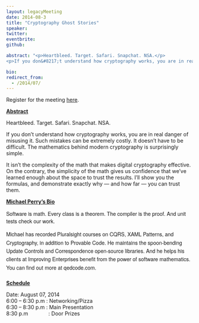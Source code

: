 ```yaml
---
layout: legacyMeeting
date: 2014-08-3
title: "Cryptography Ghost Stories"
speaker:
twitter:
eventbrite:
github:

abstract: "<p>Heartbleed. Target. Safari. Snapchat. NSA.</p>
<p>If you don&#8217;t understand how cryptography works, you are in real danger of misusing it. Such mistakes can be extremely costly. It doesn&#8217;t have to be difficult. The mathematics behind modern cryptography is surprisingly simple.</p><p>It isn&#8217;t the complexity of the math that makes digital cryptography effective. On the contrary, the simplicity of the math gives us confidence that we&#8217;ve learned enough about the space to trust the results. I&#8217;ll show you the formulas, and demonstrate exactly why &#8212; and how far &#8212; you can trust them.</p>"

bio:
redirect_from:
  - /2014/07/
---
```


<p>Register for the meeting&nbsp;<a href="https://www.eventbrite.com/e/dallas-c-sig-august-meeting-cryptography-ghost-stories-tickets-12372531575">here</a>.</p>
<p><strong><span style="text-decoration: underline;">Abstract</span></strong></p>
<p>Heartbleed. Target. Safari. Snapchat. NSA.</p>
<p>If you don&#8217;t understand how cryptography works, you are in real danger of misusing it. Such mistakes can be extremely costly. It doesn&#8217;t have to be difficult. The mathematics behind modern cryptography is surprisingly simple.</p>
<p>It isn&#8217;t the complexity of the math that makes digital cryptography effective. On the contrary, the simplicity of the math gives us confidence that we&#8217;ve learned enough about the space to trust the results. I&#8217;ll show you the formulas, and demonstrate exactly why &#8212; and how far &#8212; you can trust them.</p>
<p><strong><span style="text-decoration: underline;">Michael Perry&#8217;s Bio</span></strong></p>
<p><span style="font-family: 'Helvetica Neue', Helvetica, Arial, sans-serif; line-height: normal;">Software is math. Every class is a theorem. The compiler is the proof. And unit tests check our work.</span></p>
<div id="_mcePaste">
<p style="line-height: normal; margin: 0px; padding: 0px 0px 8px; font-family: 'Helvetica Neue', Helvetica, Arial, sans-serif;"><span style="line-height: 1.6em;">Michael has recorded Pluralsight courses on CQRS, XAML Patterns, and Cryptography, in addition to Provable Code. He maintains the spoon-bending Update Controls and Correspondence open-source libraries. And he helps his clients at Improving Enterprises benefit from the power of software mathematics. You can find out more at qedcode.com.</span></p>
</div>
<p><strong><span style="text-decoration: underline;">Schedule</span></strong></p>
<p>Date: August 07, 2014<br />
6:00 &#8211; 6:30 p.m : Networking/Pizza<br />
6:30 &#8211; 8:30 p.m : Main Presentation<br />
8:30 p.m &nbsp; &nbsp; &nbsp; &nbsp; &nbsp; &nbsp; &nbsp;: Door Prizes</p>

